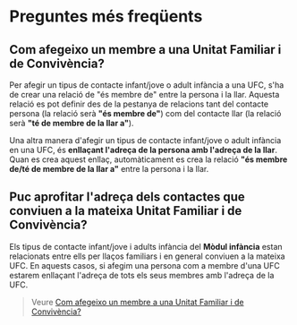 # Preguntes més freqüents

## Com afegeixo un membre a una Unitat Familiar i de Convivència?

Per afegir un tipus de contacte infant/jove o adult infància a una UFC, s'ha de crear una relació de "és membre de" entre la persona i la llar. Aquesta relació es pot definir des de la pestanya de relacions tant del contacte persona (la relació serà **"és membre de"**) com del contacte llar (la relació serà **"té de membre de la llar a"**).

Una altra manera d'afegir un tipus de contacte infant/jove o adult infància en una UFC, és **enllaçant l'adreça de la persona amb l'adreça de la llar**. Quan es crea aquest enllaç, automàticament es crea la relació **"és membre de/té de membre de la llar a"** entre la persona i la llar.

## Puc aprofitar l'adreça dels contactes que conviuen a la mateixa Unitat Familiar i de Convivència?

Els tipus de contacte infant/jove i adults infància del **Mòdul infància** estan relacionats entre ells per llaços familiars i en general conviuen a la mateixa UFC. En aquests casos, si afegim una persona com a membre d'una UFC estarem enllaçant l'adreça de tots els seus membres amb l'adreça de la UFC.

> Veure [Com afegeixo un membre a una Unitat Familiar i de Convivència?](#com-afegeixo-un-membre-a-una-unitat-familiar-i-de-convivencia)
